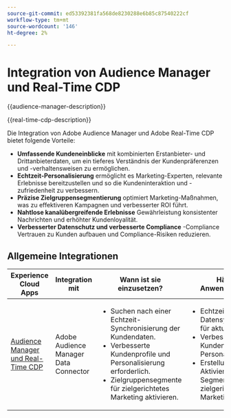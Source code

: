 ```yaml
---
source-git-commit: ed53392381fa568de8230288e6b85c87540222cf
workflow-type: tm+mt
source-wordcount: '146'
ht-degree: 2%

---
```



# Integration von Audience Manager und Real-Time CDP

{{audience-manager-description}}

{{real-time-cdp-description}}

Die Integration von Adobe Audience Manager und Adobe Real-Time CDP bietet folgende Vorteile:

+ **Umfassende Kundeneinblicke** mit kombinierten Erstanbieter- und Drittanbieterdaten, um ein tieferes Verständnis der Kundenpräferenzen und -verhaltensweisen zu ermöglichen.
+ **Echtzeit-Personalisierung** ermöglicht es Marketing-Experten, relevante Erlebnisse bereitzustellen und so die Kundeninteraktion und -zufriedenheit zu verbessern.
+ **Präzise Zielgruppensegmentierung** optimiert Marketing-Maßnahmen, was zu effektiveren Kampagnen und verbesserter ROI führt.
+ **Nahtlose kanalübergreifende Erlebnisse** Gewährleistung konsistenter Nachrichten und erhöhter Kundenloyalität.
+ **Verbesserter Datenschutz und verbesserte Compliance** -Compliance Vertrauen zu Kunden aufbauen und Compliance-Risiken reduzieren.

## Allgemeine Integrationen

<table>
    <thead>
        <tr>
            <th>Experience Cloud Apps</th>
            <th>Integration mit</th>
            <th>Wann ist sie einzusetzen?</th>
            <th>Häufige Anwendungsfälle</th>
        </tr>
    </thead>
    <tbody>
        <tr>
            <td>
                <a href="/docs/platform-learn/tutorials/sources/ingest-data-from-aam.html?lang=en" target="_blank" rel="noreferrer">Audience Manager und Real-Time CDP</a>
            </td>
            <td>Adobe Audience Manager Data Connector</td>
            <td>
                <ul>
                    <li>Suchen nach einer Echtzeit-Synchronisierung der Kundendaten.</li>
                    <li>Verbesserte Kundenprofile und Personalisierung erforderlich.</li>
                    <li>Zielgruppensegmente für zielgerichtetes Marketing aktivieren.</li>
                </ul>
            </td>
            <td>
                <ul>
                    <li>Echtzeit-Datensynchronisation für aktuelle Einblicke.</li>
                    <li>Verbessertes Kundenprofil für die Personalisierung.</li>
                    <li>Erstellung und Aktivierung von Segmenten für zielgerichtetes Marketing.</li>
                </ul>
            </td>
        </tr>
    </tbody>
</table>

